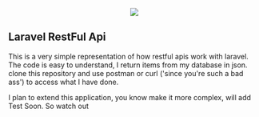 <p align="center"><img src="https://laravel.com/assets/img/components/logo-laravel.svg"></p>

## Laravel RestFul Api

This is a very simple representation of how restful apis work with laravel. The code is easy to understand, I return items from my 
database in json.
clone this repository and use postman or curl ('since you're such a bad ass') to access what I have done.

I plan to extend this application, you know make it more complex, will add Test Soon. So watch out 
